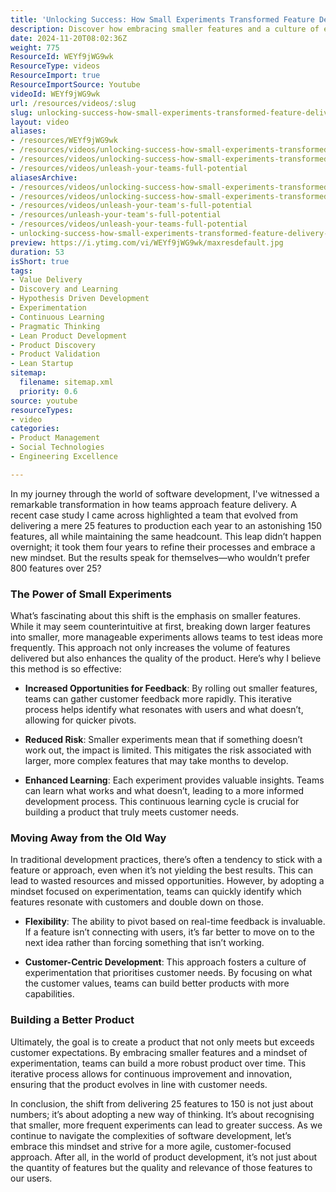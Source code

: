 ```yaml
---
title: 'Unlocking Success: How Small Experiments Transformed Feature Delivery from 25 to 150 in Software Development'
description: Discover how embracing smaller features and a culture of experimentation can transform your software development process, boosting delivery from 25 to 150 features annually!
date: 2024-11-20T08:02:36Z
weight: 775
ResourceId: WEYf9jWG9wk
ResourceType: videos
ResourceImport: true
ResourceImportSource: Youtube
videoId: WEYf9jWG9wk
url: /resources/videos/:slug
slug: unlocking-success-how-small-experiments-transformed-feature-delivery-from-25-to-150-in-software-development-WEYf9jWG9wk
layout: video
aliases:
- /resources/WEYf9jWG9wk
- /resources/videos/unlocking-success-how-small-experiments-transformed-feature-delivery-from-25-to-150-in-software-development-WEYf9jWG9wk
- /resources/videos/unlocking-success-how-small-experiments-transformed-feature-delivery-from-25-to-150-in-software-development
- /resources/videos/unleash-your-teams-full-potential
aliasesArchive:
- /resources/videos/unlocking-success-how-small-experiments-transformed-feature-delivery-from-to-in-software-development
- /resources/videos/unlocking-success-how-small-experiments-transformed-feature-delivery-from-25-to-150-in-software-development
- /resources/videos/unleash-your-team's-full-potential
- /resources/unleash-your-team's-full-potential
- /resources/videos/unleash-your-teams-full-potential
- unlocking-success-how-small-experiments-transformed-feature-delivery-from-25-to-150-in-software-development-WEYf9jWG9wk
preview: https://i.ytimg.com/vi/WEYf9jWG9wk/maxresdefault.jpg
duration: 53
isShort: true
tags:
- Value Delivery
- Discovery and Learning
- Hypothesis Driven Development
- Experimentation
- Continuous Learning
- Pragmatic Thinking
- Lean Product Development
- Product Discovery
- Product Validation
- Lean Startup
sitemap:
  filename: sitemap.xml
  priority: 0.6
source: youtube
resourceTypes:
- video
categories:
- Product Management
- Social Technologies
- Engineering Excellence

---
```

In my journey through the world of software development, I've witnessed a remarkable transformation in how teams approach feature delivery. A recent case study I came across highlighted a team that evolved from delivering a mere 25 features to production each year to an astonishing 150 features, all while maintaining the same headcount. This leap didn’t happen overnight; it took them four years to refine their processes and embrace a new mindset. But the results speak for themselves—who wouldn’t prefer 800 features over 25?

### The Power of Small Experiments

What’s fascinating about this shift is the emphasis on smaller features. While it may seem counterintuitive at first, breaking down larger features into smaller, more manageable experiments allows teams to test ideas more frequently. This approach not only increases the volume of features delivered but also enhances the quality of the product. Here’s why I believe this method is so effective:

- **Increased Opportunities for Feedback**: By rolling out smaller features, teams can gather customer feedback more rapidly. This iterative process helps identify what resonates with users and what doesn’t, allowing for quicker pivots.
  
- **Reduced Risk**: Smaller experiments mean that if something doesn’t work out, the impact is limited. This mitigates the risk associated with larger, more complex features that may take months to develop.

- **Enhanced Learning**: Each experiment provides valuable insights. Teams can learn what works and what doesn’t, leading to a more informed development process. This continuous learning cycle is crucial for building a product that truly meets customer needs.

### Moving Away from the Old Way

In traditional development practices, there’s often a tendency to stick with a feature or approach, even when it’s not yielding the best results. This can lead to wasted resources and missed opportunities. However, by adopting a mindset focused on experimentation, teams can quickly identify which features resonate with customers and double down on those.

- **Flexibility**: The ability to pivot based on real-time feedback is invaluable. If a feature isn’t connecting with users, it’s far better to move on to the next idea rather than forcing something that isn’t working.

- **Customer-Centric Development**: This approach fosters a culture of experimentation that prioritises customer needs. By focusing on what the customer values, teams can build better products with more capabilities.

### Building a Better Product

Ultimately, the goal is to create a product that not only meets but exceeds customer expectations. By embracing smaller features and a mindset of experimentation, teams can build a more robust product over time. This iterative process allows for continuous improvement and innovation, ensuring that the product evolves in line with customer needs.

In conclusion, the shift from delivering 25 features to 150 is not just about numbers; it’s about adopting a new way of thinking. It’s about recognising that smaller, more frequent experiments can lead to greater success. As we continue to navigate the complexities of software development, let’s embrace this mindset and strive for a more agile, customer-focused approach. After all, in the world of product development, it’s not just about the quantity of features but the quality and relevance of those features to our users.

